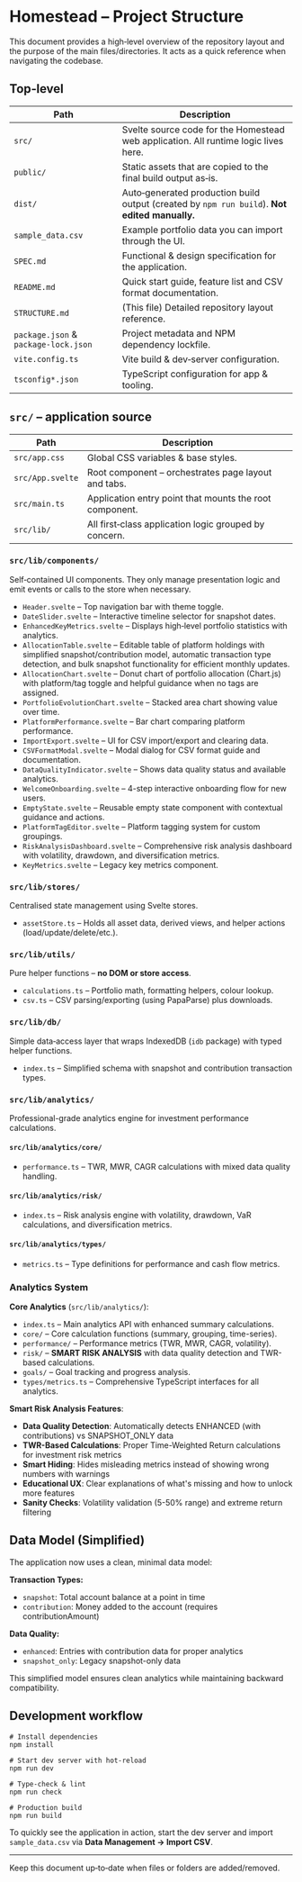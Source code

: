 # Homestead – Project Structure

This document provides a high‑level overview of the repository layout and the purpose of the main files/directories.  It acts as a quick reference when navigating the codebase.

## Top‑level

| Path | Description |
| --- | --- |
| `src/` | Svelte source code for the Homestead web application.  All runtime logic lives here. |
| `public/` | Static assets that are copied to the final build output as‑is. |
| `dist/` | Auto‑generated production build output (created by `npm run build`).  **Not edited manually.** |
| `sample_data.csv` | Example portfolio data you can import through the UI. |
| `SPEC.md` | Functional & design specification for the application. |
| `README.md` | Quick start guide, feature list and CSV format documentation. |
| `STRUCTURE.md` | (This file) Detailed repository layout reference. |
| `package.json`  & `package‑lock.json` | Project metadata and NPM dependency lockfile. |
| `vite.config.ts` | Vite build & dev‑server configuration. |
| `tsconfig*.json` | TypeScript configuration for app & tooling. |

## `src/` – application source

| Path | Description |
| --- | --- |
| `src/app.css` | Global CSS variables & base styles. |
| `src/App.svelte` | Root component – orchestrates page layout and tabs. |
| `src/main.ts` | Application entry point that mounts the root component. |
| `src/lib/` | All first‑class application logic grouped by concern. |

### `src/lib/components/`
Self‑contained UI components.  They only manage presentation logic and emit events or calls to the store when necessary.

* `Header.svelte` – Top navigation bar with theme toggle.
* `DateSlider.svelte` – Interactive timeline selector for snapshot dates.
* `EnhancedKeyMetrics.svelte` – Displays high‑level portfolio statistics with analytics.
* `AllocationTable.svelte` – Editable table of platform holdings with simplified snapshot/contribution model, automatic transaction type detection, and bulk snapshot functionality for efficient monthly updates.
* `AllocationChart.svelte` – Donut chart of portfolio allocation (Chart.js) with platform/tag toggle and helpful guidance when no tags are assigned.
* `PortfolioEvolutionChart.svelte` – Stacked area chart showing value over time.
* `PlatformPerformance.svelte` – Bar chart comparing platform performance.
* `ImportExport.svelte` – UI for CSV import/export and clearing data.
* `CSVFormatModal.svelte` – Modal dialog for CSV format guide and documentation.
* `DataQualityIndicator.svelte` – Shows data quality status and available analytics.
* `WelcomeOnboarding.svelte` – 4-step interactive onboarding flow for new users.
* `EmptyState.svelte` – Reusable empty state component with contextual guidance and actions.
* `PlatformTagEditor.svelte` – Platform tagging system for custom groupings.
* `RiskAnalysisDashboard.svelte` – Comprehensive risk analysis dashboard with volatility, drawdown, and diversification metrics.
* `KeyMetrics.svelte` – Legacy key metrics component.

### `src/lib/stores/`
Centralised state management using Svelte stores.

* `assetStore.ts` – Holds all asset data, derived views, and helper actions (load/update/delete/etc.).

### `src/lib/utils/`
Pure helper functions – **no DOM or store access**.

* `calculations.ts` – Portfolio math, formatting helpers, colour lookup.
* `csv.ts` – CSV parsing/exporting (using PapaParse) plus downloads.

### `src/lib/db/`
Simple data‑access layer that wraps IndexedDB (`idb` package) with typed helper functions.

* `index.ts` – Simplified schema with snapshot and contribution transaction types.

### `src/lib/analytics/`
Professional-grade analytics engine for investment performance calculations.

#### `src/lib/analytics/core/`
* `performance.ts` – TWR, MWR, CAGR calculations with mixed data quality handling.

#### `src/lib/analytics/risk/`
* `index.ts` – Risk analysis engine with volatility, drawdown, VaR calculations, and diversification metrics.

#### `src/lib/analytics/types/`
* `metrics.ts` – Type definitions for performance and cash flow metrics.

### **Analytics System**

**Core Analytics** (`src/lib/analytics/`):
* `index.ts` – Main analytics API with enhanced summary calculations.
* `core/` – Core calculation functions (summary, grouping, time-series).
* `performance/` – Performance metrics (TWR, MWR, CAGR, volatility).
* `risk/` – **SMART RISK ANALYSIS** with data quality detection and TWR-based calculations.
* `goals/` – Goal tracking and progress analysis.
* `types/metrics.ts` – Comprehensive TypeScript interfaces for all analytics.

**Smart Risk Analysis Features**:
* **Data Quality Detection**: Automatically detects ENHANCED (with contributions) vs SNAPSHOT_ONLY data
* **TWR-Based Calculations**: Proper Time-Weighted Return calculations for investment risk metrics
* **Smart Hiding**: Hides misleading metrics instead of showing wrong numbers with warnings
* **Educational UX**: Clear explanations of what's missing and how to unlock more features
* **Sanity Checks**: Volatility validation (5-50% range) and extreme return filtering

## Data Model (Simplified)

The application now uses a clean, minimal data model:

**Transaction Types:**
- `snapshot`: Total account balance at a point in time
- `contribution`: Money added to the account (requires contributionAmount)

**Data Quality:**
- `enhanced`: Entries with contribution data for proper analytics
- `snapshot_only`: Legacy snapshot-only data

This simplified model ensures clean analytics while maintaining backward compatibility.

## Development workflow

```
# Install dependencies
npm install

# Start dev server with hot‑reload
npm run dev

# Type‑check & lint
npm run check

# Production build
npm run build
```

To quickly see the application in action, start the dev server and import `sample_data.csv` via **Data Management → Import CSV**.

---
Keep this document up‑to‑date when files or folders are added/removed. 
